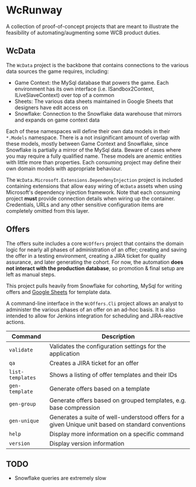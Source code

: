 # WcRunway
A collection of proof-of-concept projects that are meant to illustrate the feasibility of automating/augmenting some WCB product duties.

## WcData
The ```WcData``` project is the backbone that contains connections to the various data sources the game requires, including:
* Game Context: the MySql database that powers the game. Each environment has its own interface (i.e. ISandbox2Context, ILiveSlaveContext) 
  over top of a common
* Sheets: The various data sheets maintained in Google Sheets that designers have edit access on
* Snowflake: Connection to the Snowflake data warehouse that mirrors and expands on game context data

Each of these namespaces will define their own data models in their ```*.Models``` namespace. There is a not insignificant amount of overlap with these models, mostly between Game Context and Snowflake, since Snowflake is partially a mirror of the MySql data. Beware of cases where you may require a fully qualified name. These models are anemic entities with little more than properties. Each consuming project may define their own domain models with appropriate behaviour.

The ```WcData.Microsoft.Extensions.DependenyInjection``` project is included containing extensions that allow easy wiring of ```WcData``` assets when using Microsoft's dependency injection framework. Note that each consuming project **must** provide connection details when wiring up the container. Credentials, URLs and any other sensitive configuration items are completely omitted from this layer.



## Offers
The offers suite includes a core ```WcOffers``` project that contains the domain logic for nearly all phases of administration of an offer; creating and saving the offer in a testing environment, creating a JIRA ticket for quality assurance, and later generating the cohort. For now, the automation **does not interact with the production database**, so promotion & final setup are left as manual steps.

This project pulls heavily from Snowflake for cohorting, MySql for writing offers and [Google Sheets](https://docs.google.com/spreadsheets/d/1x3nlFmcPUNzJT6wwkqxtGBnxcWALenR5ZnBI5wZjxvw) for template data.

A command-line interface in the ```WcOffers.Cli``` project allows an analyst to administer the various phases of an offer on an ad-hoc basis. It is also intended to allow for Jenkins integration for scheduling and JIRA-reactive actions.

| Command | Description |
| ------- | ----------- |
| ```validate``` | Validates the configuration settings for the application |
| ```qa``` | Creates a JIRA ticket for an offer |
| ```list-templates``` | Shows a listing of offer templates and their IDs |
| ```gen-template``` | Generate offers based on a template |
| ```gen-group``` | Generate offers based on grouped templates, e.g. base compression |
| ```gen-unique``` | Generates a suite of well-understood offers for a given Unique unit based on standard conventions |
| ```help``` | Display more information on a specific command |
| ```version``` | Display version information |



## TODO
* Snowflake queries are extremely slow